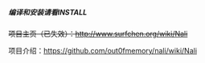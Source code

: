 ##### 编译和安装请看INSTALL

~~项目主页（已失效）：http://www.surfchen.org/wiki/Nali~~

项目介绍：https://github.com/out0fmemory/nali/wiki/Nali
